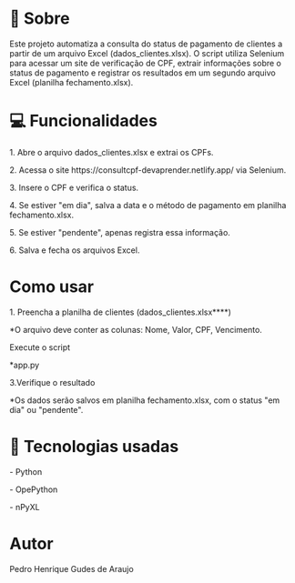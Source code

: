 <h1>📗 Sobre</h1>
<p>Este projeto automatiza a consulta do status de pagamento de clientes a partir de um arquivo Excel (dados_clientes.xlsx). O script utiliza Selenium para acessar um site de verificação de CPF, extrair informações sobre o status de pagamento e registrar os resultados em um segundo arquivo Excel (planilha fechamento.xlsx).</p>

<h1>💻 Funcionalidades</h1>
<p>1. Abre o arquivo dados_clientes.xlsx e extrai os CPFs.</p>
<p>2. Acessa o site https://consultcpf-devaprender.netlify.app/ via Selenium.</p>
<p>3. Insere o CPF e verifica o status.</p>
<p>4. Se estiver "em dia", salva a data e o método de pagamento em planilha fechamento.xlsx.</p>
<p>5. Se estiver "pendente", apenas registra essa informação.</p>
<p>6. Salva e fecha os arquivos Excel.</p>

<h1>Como usar</h1>
<p>1. Preencha a planilha de clientes (dados_clientes.xlsx****)</p>
<p>*O arquivo deve conter as colunas: Nome, Valor, CPF, Vencimento.</p>
<p>Execute o script</p>
<p>*app.py</p>
<p>3.Verifique o resultado</p>
<p>*Os dados serão salvos em planilha fechamento.xlsx, com o status "em dia" ou "pendente".</p>


<h1>🚀 Tecnologias usadas</h1>
<p>- Python</p>
<p>- OpePython</p>
<p>- nPyXL</p>

<h1>Autor</h1>
<p>Pedro Henrique Gudes de Araujo</p>
